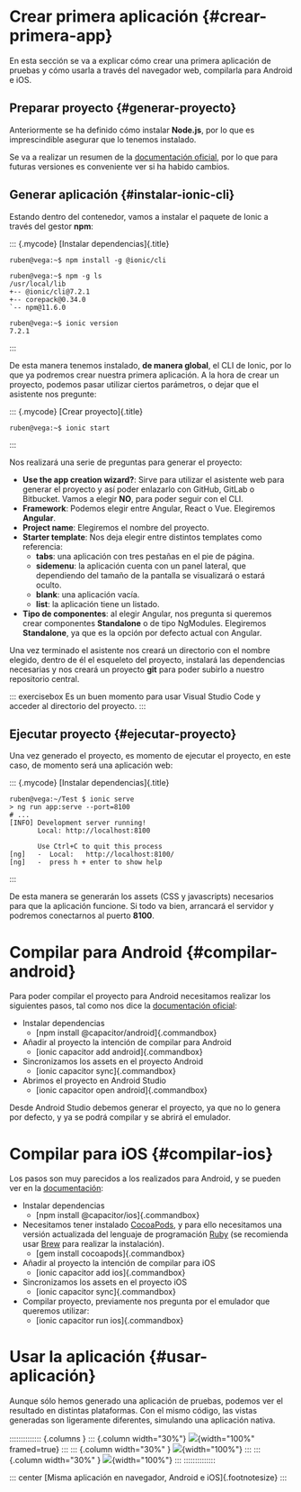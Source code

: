 
# Crear primera aplicación {#crear-primera-app}

En esta sección se va a explicar cómo crear una primera aplicación de pruebas y cómo usarla a través del navegador web, compilarla para Android e iOS.


## Preparar proyecto {#generar-proyecto}

Anteriormente se ha definido cómo instalar **Node.js**, por lo que es imprescindible asegurar que lo tenemos instalado.

Se va a realizar un resumen de la [documentación oficial](https://ionicframework.com/docs/intro/cli), por lo que para futuras versiones es conveniente ver si ha habido cambios.


## Generar aplicación {#instalar-ionic-cli}

Estando dentro del contenedor, vamos a instalar el paquete de Ionic a través del gestor **npm**:

::: {.mycode}
[Instalar dependencias]{.title}

``` console
ruben@vega:~$ npm install -g @ionic/cli

ruben@vega:~$ npm -g ls
/usr/local/lib
+-- @ionic/cli@7.2.1
+-- corepack@0.34.0
`-- npm@11.6.0

ruben@vega:~$ ionic version
7.2.1
```
:::

De esta manera tenemos instalado, **de manera global**, el CLI de Ionic, por lo que ya podremos crear nuestra primera aplicación. A la hora de crear un proyecto, podemos pasar utilizar ciertos parámetros, o dejar que el asistente nos pregunte:


::: {.mycode}
[Crear proyecto]{.title}

``` console
ruben@vega:~$ ionic start
```
:::

Nos realizará una serie de preguntas para generar el proyecto:

- **Use the app creation wizard?**: Sirve para utilizar el asistente web para generar el proyecto y así poder  enlazarlo con GitHub, GitLab o Bitbucket. Vamos a elegir **NO**, para poder seguir con el CLI.
- **Framework**: Podemos elegir entre Angular, React o Vue. Elegiremos **Angular**.
- **Project name**: Elegiremos el nombre del proyecto.
- **Starter template**: Nos deja elegir entre distintos templates como referencia:
  - **tabs**: una aplicación con tres pestañas en el pie de página.
  - **sidemenu**: la aplicación cuenta con un panel lateral, que dependiendo del tamaño de la pantalla se visualizará o estará oculto.
  - **blank**: una aplicación vacía.
  - **list**: la aplicación tiene un listado.
- **Tipo de componentes**: al elegir Angular, nos pregunta si queremos crear componentes **Standalone** o de tipo NgModules. Elegiremos **Standalone**, ya que es la opción por defecto actual con Angular.


Una vez terminado el asistente nos creará un directorio con el nombre elegido, dentro de él el esqueleto del proyecto, instalará las dependencias necesarias y nos creará un proyecto **git** para poder subirlo a nuestro repositorio central.

::: exercisebox
Es un buen momento para usar Visual Studio Code y acceder al directorio del proyecto.
:::


## Ejecutar proyecto {#ejecutar-proyecto}

Una vez generado el proyecto, es momento de ejecutar el proyecto, en este caso, de momento será una aplicación web:

::: {.mycode}
[Instalar dependencias]{.title}

``` console
ruben@vega:~/Test $ ionic serve
> ng run app:serve --port=8100
# ...
[INFO] Development server running!
       Local: http://localhost:8100

       Use Ctrl+C to quit this process
[ng]   -  Local:   http://localhost:8100/
[ng]   -  press h + enter to show help
```
:::

De esta manera se generarán los assets (CSS y javascripts) necesarios para que la aplicación funcione. Si todo va bien, arrancará el servidor y podremos conectarnos al puerto **8100**.


# Compilar para Android {#compilar-android}

Para poder compilar el proyecto para Android necesitamos realizar los siguientes pasos, tal como nos dice la [documentación oficial](https://capacitorjs.com/docs/android):

- Instalar dependencias
  - [npm install \@capacitor/android]{.commandbox}
- Añadir al proyecto la intención de compilar para Android
  - [ionic capacitor add android]{.commandbox}
- Sincronizamos los assets en el proyecto Android
  - [ionic capacitor sync]{.commandbox}
- Abrimos el proyecto en Android Studio
  - [ionic capacitor open android]{.commandbox}

Desde Android Studio debemos generar el proyecto, ya que no lo genera por defecto, y ya se podrá compilar y se abrirá el emulador.

# Compilar para iOS {#compilar-ios}

Los pasos son muy parecidos a los realizados para Android, y se pueden ver en la [documentación](https://capacitorjs.com/docs/ios):

- Instalar dependencias
  - [npm install \@capacitor/ios]{.commandbox}
- Necesitamos tener instalado [CocoaPods](https://cocoapods.org/), y para ello necesitamos una versión actualizada del lenguaje de programación [Ruby](https://www.ruby-lang.org/) (se recomienda usar [Brew](https://brew.sh/) para realizar la instalación).
  - [gem install cocoapods]{.commandbox}
- Añadir al proyecto la intención de compilar para iOS
  - [ionic capacitor add ios]{.commandbox}
- Sincronizamos los assets en el proyecto iOS
  - [ionic capacitor sync]{.commandbox}
- Compilar proyecto, previamente nos pregunta por el emulador que queremos utilizar:
  - [ionic capacitor run ios]{.commandbox}

# Usar la aplicación {#usar-aplicación}

Aunque sólo hemos generado una aplicación de pruebas, podemos ver el resultado en distintas plataformas. Con el mismo código, las vistas generadas son ligeramente diferentes, simulando una aplicación nativa.

:::::::::::::: {.columns }
::: {.column width="30%"}
![](img/ionic/test_web.png){width="100%" framed=true}
:::
::: {.column width="30%" }
![](img/ionic/test_android.png){width="100%"}
:::
::: {.column width="30%" }
![](img/ionic/test_ios.png){width="100%"}
:::
::::::::::::::

::: center
[Misma aplicación en navegador, Android e iOS]{.footnotesize}
:::


